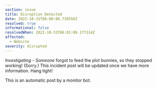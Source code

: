 ```yaml
---
section: issue
title: Disruption Detected
date: 2022-10-31T06:00:08.730556Z
resolved: true
informational: false
resolvedWhen: 2022-10-31T06:01:09.177314Z
affected:
  - Website
severity: disrupted
---
```

*Investigating* - _Someone_ forgot to feed the plot bunnies, so they stopped working! (Sorry.) This incident post will be updated once we have more information. Hang tight!

This is an automatic post by a monitor bot.
        
